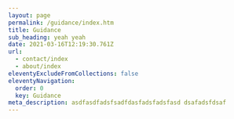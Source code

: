 ```yaml
---
layout: page
permalink: /guidance/index.htm
title: Guidance
sub_heading: yeah yeah
date: 2021-03-16T12:19:30.761Z
url:
  - contact/index
  - about/index
eleventyExcludeFromCollections: false
eleventyNavigation:
  order: 0
  key: Guidance
meta_description: asdfasdfadsfsadfdasfadsfadsfasd dsafadsfdsaf
---
```

